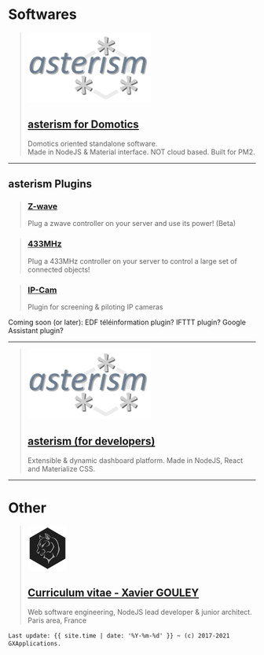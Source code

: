 # Softwares

> [![asterism-logo](https://raw.githubusercontent.com/gxapplications/gxapplications.github.io/master/assets/images/asterism-text.png)](https://gxapplications.github.io/asterism-for-domotics/)
> ## [asterism for Domotics](https://gxapplications.github.io/asterism-for-domotics/)
> Domotics oriented standalone software. <br>
> Made in NodeJS & Material interface. NOT cloud based. Built for PM2.

---

## asterism Plugins
> ### [Z-wave](https://github.com/gxapplications/asterism-plugin-zwave)
> Plug a zwave controller on your server and use its power! (Beta)

> ### [433MHz](https://github.com/gxapplications/asterism-plugin-ftt)
> Plug a 433MHz controller on your server to control a large set of connected objects!

> ### [IP-Cam](https://github.com/gxapplications/asterism-plugin-ipcam)
> Plugin for screening & piloting IP cameras

Coming soon (or later): EDF téléinformation plugin? IFTTT plugin? Google Assistant plugin?

---

> [![asterism-logo](https://raw.githubusercontent.com/gxapplications/gxapplications.github.io/master/assets/images/asterism-text.png)](https://github.com/gxapplications/asterism)
> ## [asterism (for developers)](https://github.com/gxapplications/asterism)
> Extensible & dynamic dashboard platform. Made in NodeJS, React and Materialize CSS.

---

# Other

> [![asterism-logo](https://raw.githubusercontent.com/gxapplications/gxapplications.github.io/master/assets/images/cv.png)](https://gxapplications.github.io/cv.html)
> ## [Curriculum vitae - Xavier GOULEY](https://gxapplications.github.io/gxapplications/)
> Web software engineering, NodeJS lead developer & junior architect. <br>
> Paris area, France


```
Last update: {{ site.time | date: '%Y-%m-%d' }} ~ (c) 2017-2021 GXApplications.
```
